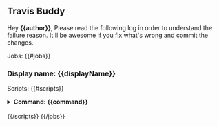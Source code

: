 ## Travis Buddy
Hey **{{author}}**, 
Please read the following log in order to understand the failure reason. 
It'll be awesome if you fix what's wrong and commit the changes.

Jobs: {{#jobs}}
### Display name: {{displayName}}
Scripts: {{#scripts}}
<details>
  <summary>
    <strong>
     Command: {{command}}
    </strong>
  </summary>

```
Contents: {{&contents}}
```
</details>
<br />
{{/scripts}}
{{/jobs}}

